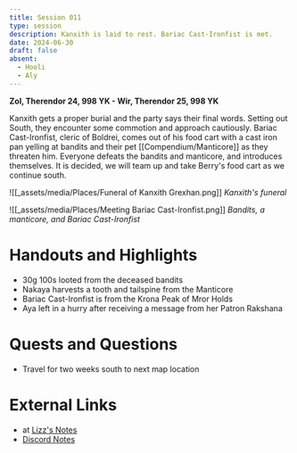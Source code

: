 ```yaml
---
title: Session 011
type: session
description: Kanxith is laid to rest. Bariac Cast-Ironfist is met.
date: 2024-06-30
draft: false
absent:
  - Hooli
  - Aly
---
```

**Zol, Therendor 24, 998 YK - Wir, Therendor 25, 998 YK**

Kanxith gets a proper burial and the party says their final words. Setting out South, they encounter some commotion and approach cautiously. Bariac Cast-Ironfist, cleric of Boldrei, comes out of his food cart with a cast iron pan yelling at bandits and their pet [[Compendium/Manticore]] as they threaten him. Everyone defeats the bandits and manticore, and introduces themselves. It is decided, we will team up and take Berry's food cart as we continue south.

![[_assets/media/Places/Funeral of Kanxith Grexhan.png]]
*Kanxith's funeral*

![[_assets/media/Places/Meeting Bariac Cast-Ironfist.png]]
*Bandits, a manticore, and Bariac Cast-Ironfist*
# Handouts and Highlights
- 30g 100s looted from the deceased bandits  
- Nakaya harvests a tooth and tailspine from the Manticore  
- Bariac Cast-Ironfist is from the Krona Peak of Mror Holds  
- Aya left in a hurry after receiving a message from her Patron Rakshana
# Quests and Questions
- Travel for two weeks south to next map location
# External Links
- at [Lizz's Notes](https://docs.google.com/document/d/1J33aBWlHE9Q3B2MMNnUZiaMUoW-X7qpKUtETTQmvalc/edit)
- [Discord Notes](https://discord.com/channels/283480767844057088/1208993465531105380/1257110841573118063)